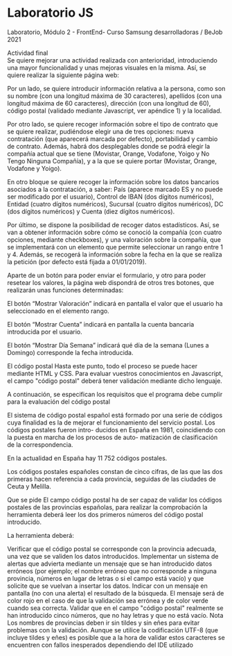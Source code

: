 # Laboratorio JS
Laboratorio, Módulo 2 - FrontEnd- Curso Samsung desarrolladoras / BeJob 2021 </br>

Actividad final </br>
Se quiere mejorar una actividad realizada con anterioridad, introduciendo una mayor funcionalidad y unas mejoras visuales en la misma. Así, se quiere realizar la siguiente página web:

Por un lado, se quiere introducir información relativa a la persona, como son su nombre (con una longitud máxima de 30 caracteres), apellidos (con una longitud máxima de 60 caracteres), dirección (con una longitud de 60), código postal (validado mediante Javascript, ver apéndice 1) y la localidad.

Por otro lado, se quiere recoger información sobre el tipo de contrato que se quiere realizar, pudiéndose elegir una de tres opciones: nueva contratación (que aparecerá marcada por defecto), portabilidad y cambio de contrato. Además, habrá dos desplegables donde se podrá elegir la compañía actual que se tiene (Movistar, Orange, Vodafone, Yoigo y No Tengo Ninguna Compañía), y a la que se quiere portar (Movistar, Orange, Vodafone y Yoigo).

En otro bloque se quiere recoger la información sobre los datos bancarios asociados a la contratación, a saber: País (aparece marcado ES y no puede ser modificado por el usuario), Control de IBAN (dos dígitos numéricos), Entidad (cuatro dígitos numéricos), Sucursal (cuatro dígitos numéricos), DC (dos dígitos numéricos) y Cuenta (diez dígitos numéricos).

Por último, se dispone la posibilidad de recoger datos estadísticos. Así, se van a obtener información sobre cómo se conoció la compañía (con cuatro opciones, mediante checkboxes), y una valoración sobre la compañía, que se implementará con un elemento que permite seleccionar un rango entre 1 y 4. Además, se recogerá la información sobre la fecha en la que se realiza la petición (por defecto está fijada a 01/01/2019).

Aparte de un botón para poder enviar el formulario, y otro para poder resetear los valores, la página web dispondrá de otros tres botones, que realizarán unas funciones determinadas:

El botón “Mostrar Valoración” indicará en pantalla el valor que el usuario ha seleccionado en el elemento rango.


El botón “Mostrar Cuenta” indicará en pantalla la cuenta bancaria introducida por el usuario.


El botón “Mostrar Día Semana” indicará qué día de la semana (Lunes a Domingo) corresponde la fecha introducida.


El código postal
Hasta este punto, todo el proceso se puede hacer mediante HTML y CSS. Para evaluar vuestros conocimientos en Javascript, el campo "código postal" deberá tener validación mediante dicho lenguaje.

A continuación, se especifican los requisitos que el programa debe cumplir para la evaluación del código postal

El sistema de código postal español está formado por una serie de códigos cuya finalidad es la de mejorar el funcionamiento del servicio postal. Los códigos postales fueron intro- ducidos en España en 1981, coincidiendo con la puesta en marcha de los procesos de auto- matización de clasificación de la correspondencia.

En la actualidad en España hay 11 752 códigos postales.

Los códigos postales españoles constan de cinco cifras, de las que las dos primeras hacen referencia a cada provincia, seguidas de las ciudades de Ceuta y Melilla.

Que se pide
El campo código postal ha de ser capaz de validar los códigos postales de las provincias españolas, para realizar la comprobación la herramienta deberá leer los dos primeros números del código postal introducido.

La herramienta deberá:

Verificar que el código postal se corresponde con la provincia adecuada, una vez que se validen los datos introducidos.
Implementar un sistema de alertas que advierta mediante un mensaje que se han introducido datos erróneos (por ejemplo; el nombre erróneo que no corresponde a ninguna provincia, números en lugar de letras o si el campo está vacío) y que solicite que se vuelvan a insertar los datos.
Indicar con un mensaje en pantalla (no con una alerta) el resultado de la búsqueda.
El mensaje será de color rojo en el caso de que la validación sea errónea y de color verde cuando sea correcta.
Validar que en el campo "código postal" realmente se han introducido cinco números, que no hay letras y que no está vacío.
Nota
Los nombres de provincias deben ir sin tildes y sin eñes para evitar problemas con la validación. Aunque se utilice la codificación UTF-8 (que incluye tildes y eñes) es posible que a la hora de validar estos caracteres se encuentren con fallos inesperados dependiendo del IDE utilizado

